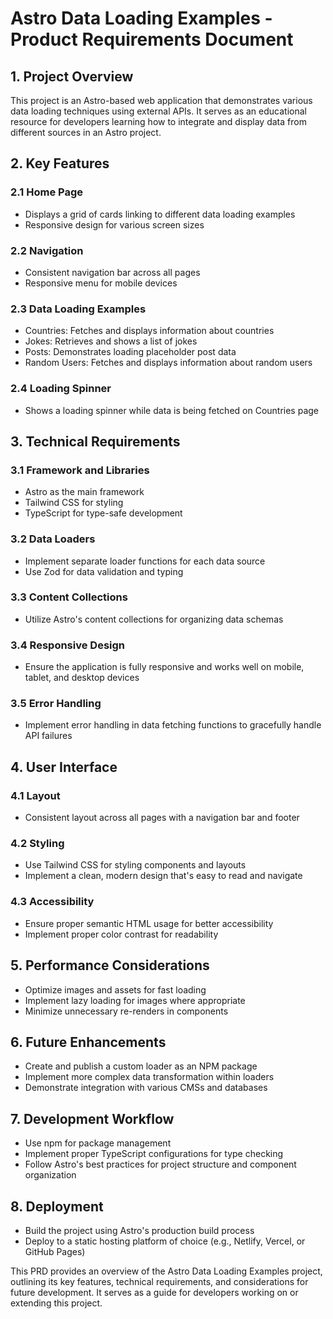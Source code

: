 # Astro Data Loading Examples - Product Requirements Document

## 1. Project Overview

This project is an Astro-based web application that demonstrates various data loading techniques using external APIs. It serves as an educational resource for developers learning how to integrate and display data from different sources in an Astro project.

## 2. Key Features

### 2.1 Home Page

- Displays a grid of cards linking to different data loading examples
- Responsive design for various screen sizes

### 2.2 Navigation

- Consistent navigation bar across all pages
- Responsive menu for mobile devices

### 2.3 Data Loading Examples

- Countries: Fetches and displays information about countries
- Jokes: Retrieves and shows a list of jokes
- Posts: Demonstrates loading placeholder post data
- Random Users: Fetches and displays information about random users

### 2.4 Loading Spinner

- Shows a loading spinner while data is being fetched on Countries page

## 3. Technical Requirements

### 3.1 Framework and Libraries

- Astro as the main framework
- Tailwind CSS for styling
- TypeScript for type-safe development

### 3.2 Data Loaders

- Implement separate loader functions for each data source
- Use Zod for data validation and typing

### 3.3 Content Collections

- Utilize Astro's content collections for organizing data schemas

### 3.4 Responsive Design

- Ensure the application is fully responsive and works well on mobile, tablet, and desktop devices

### 3.5 Error Handling

- Implement error handling in data fetching functions to gracefully handle API failures

## 4. User Interface

### 4.1 Layout

- Consistent layout across all pages with a navigation bar and footer

### 4.2 Styling

- Use Tailwind CSS for styling components and layouts
- Implement a clean, modern design that's easy to read and navigate

### 4.3 Accessibility

- Ensure proper semantic HTML usage for better accessibility
- Implement proper color contrast for readability

## 5. Performance Considerations

- Optimize images and assets for fast loading
- Implement lazy loading for images where appropriate
- Minimize unnecessary re-renders in components

## 6. Future Enhancements

- Create and publish a custom loader as an NPM package
- Implement more complex data transformation within loaders
- Demonstrate integration with various CMSs and databases

## 7. Development Workflow

- Use npm for package management
- Implement proper TypeScript configurations for type checking
- Follow Astro's best practices for project structure and component organization

## 8. Deployment

- Build the project using Astro's production build process
- Deploy to a static hosting platform of choice (e.g., Netlify, Vercel, or GitHub Pages)

This PRD provides an overview of the Astro Data Loading Examples project, outlining its key features, technical requirements, and considerations for future development. It serves as a guide for developers working on or extending this project.
